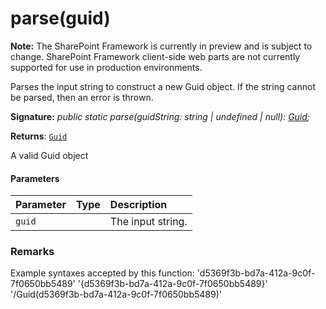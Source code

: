 # parse(guid)
**Note:** The SharePoint Framework is currently in preview and is subject to change. SharePoint Framework client-side web parts are not currently supported for use in production environments.



Parses the input string to construct a new Guid object. If the string cannot be parsed, then an error is thrown.

**Signature:** _public static parse(guidString: string | undefined | null): [Guid](../../sp-core-library.api/class/guid.md);_

**Returns**: [`Guid`](../../sp-core-library.api/class/guid.md)



A valid Guid object

#### Parameters


| Parameter	   | Type    | Description |
|:-------------|:---------------|:------------|
| `guid`    |  | The input string. |


### Remarks

Example syntaxes accepted by this function: 'd5369f3b-bd7a-412a-9c0f-7f0650bb5489' '{d5369f3b-bd7a-412a-9c0f-7f0650bb5489}' '/Guid(d5369f3b-bd7a-412a-9c0f-7f0650bb5489)'


